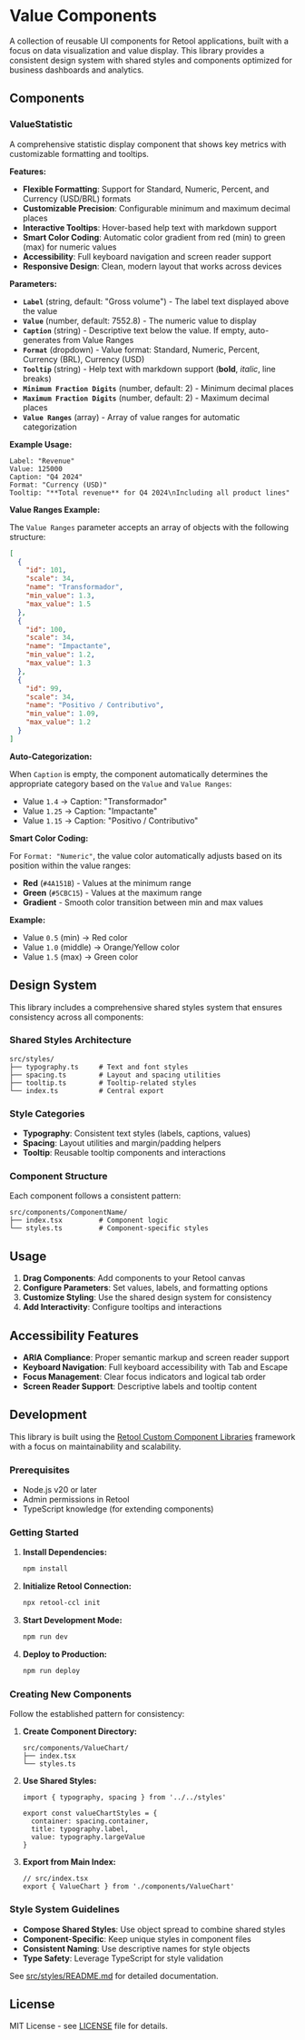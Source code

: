 # Value Components

A collection of reusable UI components for Retool applications, built with a focus on data visualization and value display. This library provides a consistent design system with shared styles and components optimized for business dashboards and analytics.

## Components

### ValueStatistic

A comprehensive statistic display component that shows key metrics with customizable formatting and tooltips.

**Features:**

- **Flexible Formatting**: Support for Standard, Numeric, Percent, and Currency (USD/BRL) formats
- **Customizable Precision**: Configurable minimum and maximum decimal places
- **Interactive Tooltips**: Hover-based help text with markdown support
- **Smart Color Coding**: Automatic color gradient from red (min) to green (max) for numeric values
- **Accessibility**: Full keyboard navigation and screen reader support
- **Responsive Design**: Clean, modern layout that works across devices

**Parameters:**

- **`Label`** (string, default: "Gross volume") - The label text displayed above the value
- **`Value`** (number, default: 7552.8) - The numeric value to display
- **`Caption`** (string) - Descriptive text below the value. If empty, auto-generates from Value Ranges
- **`Format`** (dropdown) - Value format: Standard, Numeric, Percent, Currency (BRL), Currency (USD)
- **`Tooltip`** (string) - Help text with markdown support (**bold**, _italic_, line breaks)
- **`Minimum Fraction Digits`** (number, default: 2) - Minimum decimal places
- **`Maximum Fraction Digits`** (number, default: 2) - Maximum decimal places
- **`Value Ranges`** (array) - Array of value ranges for automatic categorization

**Example Usage:**

```
Label: "Revenue"
Value: 125000
Caption: "Q4 2024"
Format: "Currency (USD)"
Tooltip: "**Total revenue** for Q4 2024\nIncluding all product lines"
```

**Value Ranges Example:**

The `Value Ranges` parameter accepts an array of objects with the following structure:

```json
[
  {
    "id": 101,
    "scale": 34,
    "name": "Transformador",
    "min_value": 1.3,
    "max_value": 1.5
  },
  {
    "id": 100,
    "scale": 34,
    "name": "Impactante",
    "min_value": 1.2,
    "max_value": 1.3
  },
  {
    "id": 99,
    "scale": 34,
    "name": "Positivo / Contributivo",
    "min_value": 1.09,
    "max_value": 1.2
  }
]
```

**Auto-Categorization:**

When `Caption` is empty, the component automatically determines the appropriate category based on the `Value` and `Value Ranges`:

- Value `1.4` → Caption: "Transformador"
- Value `1.25` → Caption: "Impactante"
- Value `1.15` → Caption: "Positivo / Contributivo"

**Smart Color Coding:**

For `Format: "Numeric"`, the value color automatically adjusts based on its position within the value ranges:

- **Red** (`#4A151B`) - Values at the minimum range
- **Green** (`#5CBC15`) - Values at the maximum range
- **Gradient** - Smooth color transition between min and max values

**Example:**

- Value `0.5` (min) → Red color
- Value `1.0` (middle) → Orange/Yellow color
- Value `1.5` (max) → Green color

## Design System

This library includes a comprehensive shared styles system that ensures consistency across all components:

### Shared Styles Architecture

```
src/styles/
├── typography.ts     # Text and font styles
├── spacing.ts        # Layout and spacing utilities
├── tooltip.ts        # Tooltip-related styles
└── index.ts          # Central export
```

### Style Categories

- **Typography**: Consistent text styles (labels, captions, values)
- **Spacing**: Layout utilities and margin/padding helpers
- **Tooltip**: Reusable tooltip components and interactions

### Component Structure

Each component follows a consistent pattern:

```
src/components/ComponentName/
├── index.tsx         # Component logic
└── styles.ts         # Component-specific styles
```

## Usage

1. **Drag Components**: Add components to your Retool canvas
2. **Configure Parameters**: Set values, labels, and formatting options
3. **Customize Styling**: Use the shared design system for consistency
4. **Add Interactivity**: Configure tooltips and interactions

## Accessibility Features

- **ARIA Compliance**: Proper semantic markup and screen reader support
- **Keyboard Navigation**: Full keyboard accessibility with Tab and Escape
- **Focus Management**: Clear focus indicators and logical tab order
- **Screen Reader Support**: Descriptive labels and tooltip content

## Development

This library is built using the [Retool Custom Component Libraries](https://docs.retool.com/apps/guides/custom/custom-component-libraries) framework with a focus on maintainability and scalability.

### Prerequisites

- Node.js v20 or later
- Admin permissions in Retool
- TypeScript knowledge (for extending components)

### Getting Started

1. **Install Dependencies:**

   ```bash
   npm install
   ```

2. **Initialize Retool Connection:**

   ```bash
   npx retool-ccl init
   ```

3. **Start Development Mode:**

   ```bash
   npm run dev
   ```

4. **Deploy to Production:**
   ```bash
   npm run deploy
   ```

### Creating New Components

Follow the established pattern for consistency:

1. **Create Component Directory:**

   ```
   src/components/ValueChart/
   ├── index.tsx
   └── styles.ts
   ```

2. **Use Shared Styles:**

   ```tsx
   import { typography, spacing } from '../../styles'

   export const valueChartStyles = {
     container: spacing.container,
     title: typography.label,
     value: typography.largeValue
   }
   ```

3. **Export from Main Index:**
   ```tsx
   // src/index.tsx
   export { ValueChart } from './components/ValueChart'
   ```

### Style System Guidelines

- **Compose Shared Styles**: Use object spread to combine shared styles
- **Component-Specific**: Keep unique styles in component files
- **Consistent Naming**: Use descriptive names for style objects
- **Type Safety**: Leverage TypeScript for style validation

See [src/styles/README.md](src/styles/README.md) for detailed documentation.

## License

MIT License - see [LICENSE](LICENSE) file for details.
